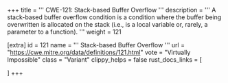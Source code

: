+++
title = '''
CWE-121: Stack-based Buffer Overflow
'''
description	= '''
A stack-based buffer overflow condition is a condition where the buffer being overwritten is allocated on the stack (i.e., is a local variable or, rarely, a parameter to a function).
'''
weight = 121

[extra]
id = 121
name = '''
Stack-based Buffer Overflow
'''
url = "https://cwe.mitre.org/data/definitions/121.html"
vote = "Virtually Impossible"
class = "Variant"
clippy_helps = false
rust_docs_links = [
	
]
+++

